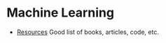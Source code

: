 # Machine Learning

* [Resources](http://machinelearningmastery.com/best-machine-learning-resources-for-getting-started/) Good list of books, articles, code, etc.